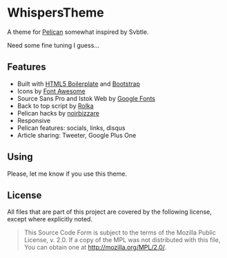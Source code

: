 # WhispersTheme

A theme for [Pelican](https://github.com/getpelican/pelican) somewhat inspired by Svbtle.

Need some fine tuning I guess...

## Features

*  Built with [HTML5 Boilerplate](http://html5boilerplate.com/) and [Bootstrap](http://twitter.github.io/bootstrap/)
*  Icons by [Font Awesome](http://fortawesome.github.io/Font-Awesome/)
*  Source Sans Pro and Istok Web by [Google Fonts](http://www.google.com/fonts/)
*  Back to top script by [Rolka](https://github.com/rolka/back-to-top)
*  Pelican hacks by [noirbizzare](http://noirbizarre.info/2013/03/24/huit-recettes-pour-pelican/)
*  Responsive
*  Pelican features: socials, links, disqus
*  Article sharing: Tweeter, Google Plus One

## Using

Please, let me know if you use this theme.

## License

All files that are part of this project are covered by the following license,
except where explicitly noted.

> This Source Code Form is subject to the terms of the Mozilla Public
> License, v. 2.0. If a copy of the MPL was not distributed with this
> file, You can obtain one at http://mozilla.org/MPL/2.0/.